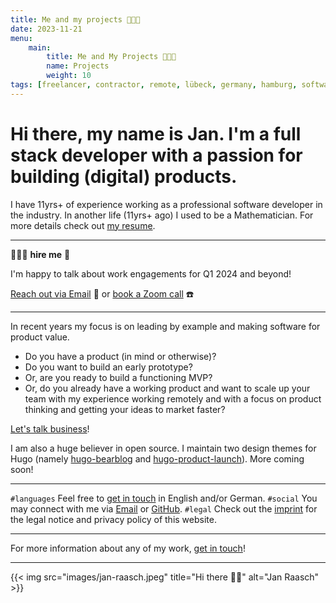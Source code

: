 ```yaml
---
title: Me and my projects 👨🏻‍🌾
date: 2023-11-21
menu:
    main:
        title: Me and My Projects 👨🏻‍🌾
        name: Projects
        weight: 10
tags: [freelancer, contractor, remote, lübeck, germany, hamburg, software, software development, consulting, product thinker, lead developer, team lead, senior software developer, web development, product value, mathematician, remote work, hugo themes, full stack, full-stack, typescript, ruby on rails, ruby, go, nextjs, next]
---
```


# Hi there, my name is Jan. I'm a full stack developer with a passion for building (digital) products.

I have 11yrs+ of experience working as a professional software developer in the industry. In another life (11yrs+ ago) I used to be a Mathematician. For more details check out [my resume][resume-url].

---

👷🏻‍♂️ **hire me** 🤝

I'm happy to talk about work engagements for Q1 2024 and beyond!

[Reach out via Email](mailto:say-hi@janraasch.com) 📧 or [book a Zoom call](https://calendly.com/jan-raasch/30min-new-years-celebration-1-on-1) ☎️

---

In recent years my focus is on leading by example and making software for product value.

* Do you have a product (in mind or otherwise)?
* Do you want to build an early prototype?
* Or, are you ready to build a functioning MVP?
* Or, do you already have a working product and want to scale up your team with my experience working remotely and with a focus on product thinking and getting your ideas to market faster?

[Let's talk business][connect-mail-url]!

I am also a huge believer in open source. I maintain two design themes for Hugo (namely [hugo-bearblog][hugo-bearblog-url] and [hugo-product-launch][hugo-product-launch-url]). More coming soon!

---

`#languages` Feel free to [get in touch][connect-mail-url] in English and/or German.
`#social` You may connect with me via [Email][connect-mail-url] or [GitHub][connect-github-url].
`#legal` Check out the [imprint][imprint-url] for the legal notice and privacy policy of this website.

---

For more information about any of my work, [get in touch][connect-mail-url]!

---

{{< img src="images/jan-raasch.jpeg" title="Hi there 👋🏻" alt="Jan Raasch" >}}

[hugo-bearblog-url]: https://github.com/janraasch/hugo-bearblog
[hugo-product-launch-url]: https://github.com/janraasch/hugo-product-launch
[tab-ahead-url]: https://github.com/janraasch/tab-ahead
[connect-mail-url]: mailto:say-hi@janraasch.com
[connect-github-url]: https://github.com/janraasch/
[imprint-url]: /imprint/
[resume-url]: /resume/
